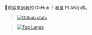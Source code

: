 
👋欢迎来到我的 GitHub ！我是 PLAN小帅。

> [![Github stats](https://github-readme-stats.vercel.app/api?username=xstplan&show_icons=true&include_all_commits=true)](https://github.com/xstplan/github-readme-stats)

> [![Top Langs](https://github-readme-stats.vercel.app/api/top-langs/?username=xstplan&layout=compact)](https://github.com/xstplan/github-readme-stats)


<!--
**xstplan/xstplan** is a ✨ _special_ ✨ repository because its `README.md` (this file) appears on your GitHub profile.
![ReadMe Card](https://github-readme-stats.vercel.app/api/pin/?username=xstplan&repo=SatisfactoryModManagerCN)
Here are some ideas to get you started:

- 🔭 I’m currently working on ...
- 🌱 I’m currently learning ...
- 👯 I’m looking to collaborate on ...
- 🤔 I’m looking for help with ...
- 💬 Ask me about ...
- 📫 How to reach me: ...
- 😄 Pronouns: ...
- ⚡ Fun fact: ...
-->
